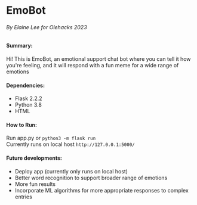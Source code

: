# EmoBot                

###### By Elaine Lee for Olehacks 2023             


#### Summary:        
Hi! This is EmoBot, an emotional support chat bot where you can
tell it how you're feeling, and it will respond with a fun meme for
a wide range of emotions          


#### Dependencies:   
- Flask 2.2.2
- Python 3.8
- HTML

 
#### How to Run:   
Run app.py or `python3 -m flask run`        
Currently runs on local host `http://127.0.0.1:5000/`             


#### Future developments:  
- Deploy app (currently only runs on local host)         
- Better word recognition to support broader range of emotions    
- More fun results         
- Incorporate ML algorithms for more appropriate responses to complex entries                            
